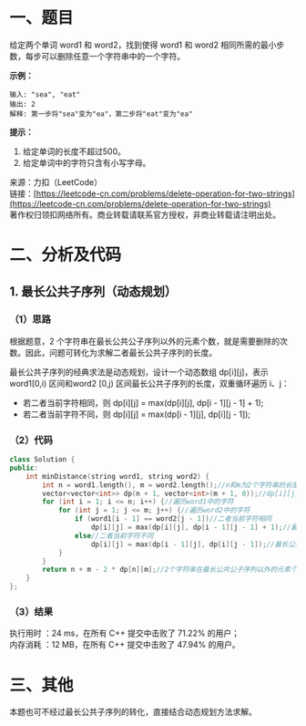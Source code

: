 # 一、题目
给定两个单词 word1 和 word2，找到使得 word1 和 word2 相同所需的最小步数，每步可以删除任意一个字符串中的一个字符。    
    
**示例：**    
```
输入: "sea", "eat"
输出: 2
解释: 第一步将"sea"变为"ea"，第二步将"eat"变为"ea"
```
**提示：**    
1. 给定单词的长度不超过500。
2. 给定单词中的字符只含有小写字母。
    
    
来源：力扣（LeetCode）   
链接：[https://leetcode-cn.com/problems/delete-operation-for-two-strings](https://leetcode-cn.com/problems/delete-operation-for-two-strings)      
著作权归领扣网络所有。商业转载请联系官方授权，非商业转载请注明出处。    
# 二、分析及代码    
## 1. 最长公共子序列（动态规划）
### （1）思路
根据题意，2 个字符串在最长公共公子序列以外的元素个数，就是需要删除的次数。因此，问题可转化为求解二者最长公共子序列的长度。    
    
最长公共子序列的经典求法是动态规划，设计一个动态数组 dp[i][j]，表示 word1[0,i) 区间和word2 [0,j) 区间最长公共子序列的长度，双重循环遍历 i、j：    
- 若二者当前字符相同，则 dp[i][j] = max(dp[i][j], dp[i - 1][j - 1] + 1);
- 若二者当前字符不同，则 dp[i][j] = max(dp[i - 1][j], dp[i][j - 1]);
### （2）代码
```cpp
class Solution {
public:
    int minDistance(string word1, string word2) {
        int n = word1.length(), m = word2.length();//n和m为2个字符串的长度
        vector<vector<int>> dp(n + 1, vector<int>(m + 1, 0));//dp[i][j]表示word1[0,i)区间和word2[0,j)区间最长公共子序列的长度 
        for (int i = 1; i <= n; i++) {//遍历word1中的字符
            for (int j = 1; j <= m; j++) {//遍历word2中的字符
                if (word1[i - 1] == word2[j - 1])//二者当前字符相同
                    dp[i][j] = max(dp[i][j], dp[i - 1][j - 1] + 1);//最长公共子序列长度可更新为二者前一位对应的长度+1
                else//二者当前字符不同
                    dp[i][j] = max(dp[i - 1][j], dp[i][j - 1]);//最长公共子序列长度为前一位对应的较大值
            }
        }
        return n + m - 2 * dp[n][m];//2个字符串在最长公共公子序列以外的元素个数，就是需要删除的次数
    }
};
```
### （3）结果
执行用时 ：24 ms，在所有 C++ 提交中击败了 71.22% 的用户；    
内存消耗 ：12 MB，在所有 C++ 提交中击败了 47.94% 的用户。      
# 三、其他
本题也可不经过最长公共子序列的转化，直接结合动态规划方法求解。  
